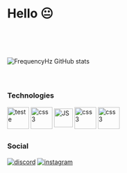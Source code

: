 
<h1>Hello 😐</h1>
</br>

</br>
</br>

![FrequencyHz GitHub stats](https://github-readme-stats.vercel.app/api?username=FrequencyHz&show_icons=true&theme=codeSTACKr)


</br>

##

<div style="display: inline_block">
  
<h3>Technologies</h3>
          
  <img align="center" alt="teste" src="https://cdn.jsdelivr.net/gh/devicons/devicon/icons/html5/html5-plain-wordmark.svg" height="50px">
  
  <img align="center" alt="css3" src="https://cdn.jsdelivr.net/gh/devicons/devicon/icons/css3/css3-plain-wordmark.svg" height="50px">
  
  <img align="center" alt="JS" src="https://cdn.jsdelivr.net/gh/devicons/devicon/icons/javascript/javascript-plain.svg" height="43px">
  
  <img align="center" alt="css3" src="https://cdn.jsdelivr.net/gh/devicons/devicon/icons/csharp/csharp-line.svg" height="50px">
  
  <img align="center" alt="css3" src="https://cdn.jsdelivr.net/gh/devicons/devicon/icons/androidstudio/androidstudio-original.svg" height="50px">
  
  ##
  
  <h3>Social</h3>
  <a href="https://discordapp.com/users/609858713263538196/" target="_blank"><img align="center" alt="discord" src="https://img.shields.io/badge/Discord-7289DA?style=for-the-badge&logo=discord&logoColor=white" ></a>
  <a href="https://www.instagram.com/hz_bancher/" target="_blank"><img align="center" alt="instagram" src="https://img.shields.io/badge/Instagram-E4405F?style=for-the-badge&logo=instagram&logoColor=white" ></a>
  
  
    
</div>

  ##
